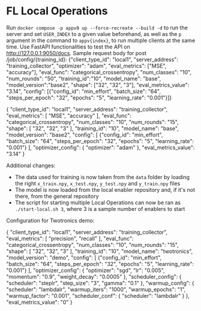 # FL Local Operations


Run `docker compose -p appv0 up --force-recreate --build -d` to run the server and set `USER_INDEX` to a given value beforehand, as well as the `p` argument in the command to `appv{index}`, to run multiple clients at the same time.
Use FastAPI functionalities to test the API on http://127.0.0.1:9050/docs.
Sample request body for post /job/config/{training_id}:
{"client_type_id": "local1",
 "server_address": "training_collector",
 "optimizer": "adam",
 "eval_metrics": ["MSE", "accuracy"],
 "eval_func": "categorical_crossentropy",
 "num_classes": "10",
 "num_rounds": "50",
 "training_id":"10",
 "model_name": "base",
 "model_version":"base2",
 "shape": ["32", "32", "3"],
 "eval_metrics_value": "3.14",
 "config": [{"config_id": "min_effort",
   "batch_size": "64",
   "steps_per_epoch": "32",
   "epochs": "5",
   "learning_rate": "0.001"}]}

{
  "client_type_id": "local1",
  "server_address": "training_collector",
  "eval_metrics": [
    "MSE", "accuracy"
  ],
  "eval_func": "categorical_crossentropy",
  "num_classes": "10",
  "num_rounds": "15",
  "shape": [
    "32", "32", "3"
  ],
  "training_id": "10",
  "model_name": "base",
  "model_version": "base2",
  "config": [
    {"config_id": "min_effort",
   "batch_size": "64",
   "steps_per_epoch": "32",
   "epochs": "5",
   "learning_rate": "0.001"}
  ],
  "optimizer_config": {
    "optimizer": "adam"
  },
  "eval_metrics_value": "3.14"
}

Additional changes:
- The data used for training is now taken from the `data` folder by loading the right `x_train.npy`, 
`x_test.npy`, `y_test.npy` and `y_train.npy` files
- The model is now loaded from the local enabler repository and, if it's not there, from the general repository
- The script for starting multiple Local Operations can now be ran as `./start-local.sh 3`, where 3 is a sample number of enablers to start


Configuration for Twotronics demo:

{
  "client_type_id": "local1",
  "server_address": "training_collector",
  "eval_metrics": [
    "precision", "recall"
  ],
  "eval_func": "categorical_crossentropy",
  "num_classes": "10",
  "num_rounds": "15",
  "shape": [
    "32", "32", "3"
  ],
  "training_id": "10",
  "model_name": "twotronics",
  "model_version": "demo",
  "config": [
    {"config_id": "min_effort",
   "batch_size": "64",
   "steps_per_epoch": "32",
   "epochs": "5",
   "learning_rate": "0.001"}
  ],
  "optimizer_config": {
    "optimizer": "sgd",
    "lr": "0.005",
    "momentum": "0.9",
    "weight_decay": "0.0005"
  },
  "scheduler_config": {
    "scheduler": "steplr",
    "step_size": "3",
    "gamma": "0.1"
  },
  "warmup_config": {
    "scheduler": "lambdalr",
    "warmup_iters": "1000",
    "warmup_epochs": "1",
    "warmup_factor": "0.001",
    "scheduler_conf": {
      "scheduler": "lambdalr"
    }
  },
  "eval_metrics_value": "0"
}
